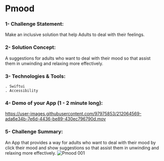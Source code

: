 # Pmood                            


### 1- Challenge Statement:
Make an inclusive solution that help Adults to deal with their feelings.


### 2- Solution Concept:
A suggestions for adults who want to deal with their mood so that assist them in unwinding and relaxing more effectively.

### 3- Technologies & Tools:
    . Swiftui
    . Accessibility
    
### 4- Demo of your App (1 - 2 minute long):
https://user-images.githubusercontent.com/97975853/212064569-ada6e34b-7e6d-4436-be89-430ec796790d.mov

### 5- Challenge Summary:
An App that provides a way for adults who want to deal with their mood by click their mood
and show suggestions so that assist them in unwinding and relaxing more effectively.
![Pmood 001](https://user-images.githubusercontent.com/97975853/212071463-d8149759-2f52-4f8f-a860-3459cda00b71.jpeg)

